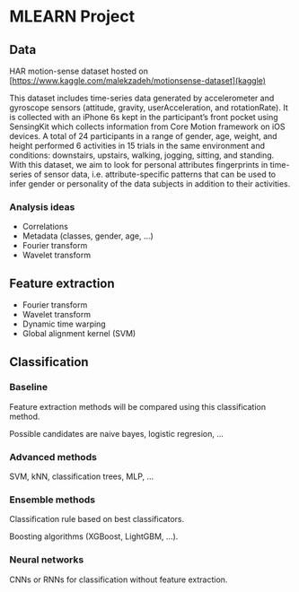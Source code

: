 # MLEARN Project

## Data

HAR motion-sense dataset hosted on [https://www.kaggle.com/malekzadeh/motionsense-dataset](kaggle)

This dataset includes time-series data generated by accelerometer and gyroscope
sensors (attitude, gravity, userAcceleration, and rotationRate). It is collected
with an iPhone 6s kept in the participant’s front pocket using SensingKit which
collects information from Core Motion framework on iOS devices. A total of 24
participants in a range of gender, age, weight, and height performed 6 activities in
15 trials in the same environment and conditions: downstairs, upstairs, walking,
jogging, sitting, and standing. With this dataset, we aim to look for personal
attributes fingerprints in time-series of sensor data, i.e. attribute-specific patterns
that can be used to infer gender or personality of the data subjects in addition
to their activities.

### Analysis ideas

* Correlations
* Metadata (classes, gender, age, ...)
* Fourier transform
* Wavelet transform

## Feature extraction

* Fourier transform
* Wavelet transform
* Dynamic time warping
* Global alignment kernel (SVM)

## Classification

### Baseline

Feature extraction methods will be compared using this classification method.

Possible candidates are naive bayes, logistic regresion, ...

### Advanced methods

SVM, kNN, classification trees, MLP, ...

### Ensemble methods

Classification rule based on best classificators.

Boosting algorithms (XGBoost, LightGBM, ...).

### Neural networks

CNNs or RNNs for classification without feature extraction.

